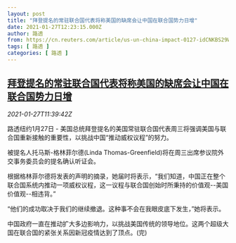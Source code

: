 ```yaml
---
layout: post
title: "拜登提名的常驻联合国代表将称美国的缺席会让中国在联合国势力日增"
date: 2021-01-27T12:23:15.000Z
author: 路透
from: https://cn.reuters.com/article/us-un-china-impact-0127-idCNKBS29W17A
tags: [ 路透 ]
categories: [ 路透 ]
---
```

<!--1611750195000-->
[拜登提名的常驻联合国代表将称美国的缺席会让中国在联合国势力日增](https://cn.reuters.com/article/us-un-china-impact-0127-idCNKBS29W17A)
------

<div>
<div><i>2021-01-27T11:39:42Z</i></div><p>路透纽约1月27日 - 美国总统拜登提名的美国常驻联合国代表周三将强调美国与联合国重新接触的重要性，以挑战中国“推动威权议程”的努力。</p><p>被提名人托马斯-格林菲尔德(Linda Thomas-Greenfield)将在周三出席参议院外交事务委员会的提名确认听证会。</p><p>根据格林菲尔德将发表的声明的摘录，她届时将表示，“我们知道，中国正在整个联合国系统内推动一项威权议程，这一议程与联合国创始时所秉持的价值观--美国价值观--相违背。”</p><p>“他们的成功取决于我们的继续撤退。这种事不会在我眼皮底下发生，”她将表示。</p><p>中国政府一直在推动扩大多边影响力，以挑战美国传统的领导地位。这两个超级大国在联合国的紧张关系因新冠疫情达到了顶点。(完)</p>
</div>
